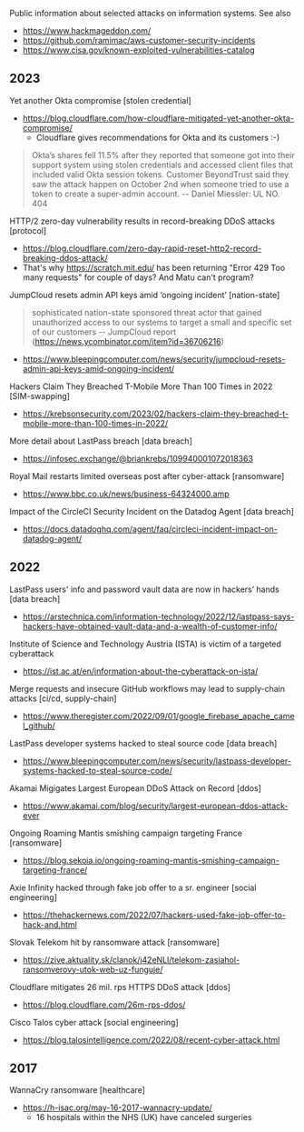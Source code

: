 Public information about selected attacks on information systems. See also

* https://www.hackmageddon.com/
* https://github.com/ramimac/aws-customer-security-incidents
* https://www.cisa.gov/known-exploited-vulnerabilities-catalog

## 2023

Yet another Okta compromise [stolen credential]

* https://blog.cloudflare.com/how-cloudflare-mitigated-yet-another-okta-compromise/
    * Cloudflare gives recommendations for Okta and its customers :-)

> Okta’s shares fell 11.5% after they reported that someone got into their support system using stolen credentials and accessed client files that included valid Okta session tokens. Customer BeyondTrust said they saw the attack happen on October 2nd when someone tried to use a token to create a super-admin account. -- Daniel Miessler: UL NO. 404

HTTP/2 zero-day vulnerability results in record-breaking DDoS attacks [protocol]

* https://blog.cloudflare.com/zero-day-rapid-reset-http2-record-breaking-ddos-attack/
* That's why https://scratch.mit.edu/ has been returning "Error 429 Too many requests" for couple of days? And Matu can't program? 

JumpCloud resets admin API keys amid ‘ongoing incident’ [nation-state]

> sophisticated nation-state sponsored threat actor that gained unauthorized access to our systems to target a small and specific set of our customers -- JumpCloud report (https://news.ycombinator.com/item?id=36706216)

* https://www.bleepingcomputer.com/news/security/jumpcloud-resets-admin-api-keys-amid-ongoing-incident/

Hackers Claim They Breached T-Mobile More Than 100 Times in 2022 [SIM-swapping]

* https://krebsonsecurity.com/2023/02/hackers-claim-they-breached-t-mobile-more-than-100-times-in-2022/

More detail about LastPass breach [data breach]

* https://infosec.exchange/@briankrebs/109940001072018363

Royal Mail restarts limited overseas post after cyber-attack [ransomware]

* https://www.bbc.co.uk/news/business-64324000.amp

Impact of the CircleCI Security Incident on the Datadog Agent [data breach]

* https://docs.datadoghq.com/agent/faq/circleci-incident-impact-on-datadog-agent/

## 2022

LastPass users' info and password vault data are now in hackers’ hands [data breach]

* https://arstechnica.com/information-technology/2022/12/lastpass-says-hackers-have-obtained-vault-data-and-a-wealth-of-customer-info/

Institute of Science and Technology Austria (ISTA) is victim of a targeted cyberattack

* https://ist.ac.at/en/information-about-the-cyberattack-on-ista/

Merge requests and insecure GitHub workflows may lead to supply-chain attacks [ci/cd, supply-chain]

* https://www.theregister.com/2022/09/01/google_firebase_apache_camel_github/

LastPass developer systems hacked to steal source code [data breach]

* https://www.bleepingcomputer.com/news/security/lastpass-developer-systems-hacked-to-steal-source-code/

Akamai Migigates Largest European DDoS Attack on Record [ddos]

* https://www.akamai.com/blog/security/largest-european-ddos-attack-ever

Ongoing Roaming Mantis smishing campaign targeting France [ransomware]

* https://blog.sekoia.io/ongoing-roaming-mantis-smishing-campaign-targeting-france/

Axie Infinity hacked through fake job offer to a sr. engineer [social engineering]

* https://thehackernews.com/2022/07/hackers-used-fake-job-offer-to-hack-and.html

Slovak Telekom hit by ransomware attack [ransomware]

* https://zive.aktuality.sk/clanok/j42eNLl/telekom-zasiahol-ransomverovy-utok-web-uz-funguje/

Cloudflare mitigates 26 mil. rps HTTPS DDoS attack [ddos]

* https://blog.cloudflare.com/26m-rps-ddos/

Cisco Talos cyber attack [social engineering]

* https://blog.talosintelligence.com/2022/08/recent-cyber-attack.html

## 2017

WannaCry ransomware [healthcare]

* https://h-isac.org/may-16-2017-wannacry-update/
    * 16 hospitals within the NHS (UK) have canceled surgeries
